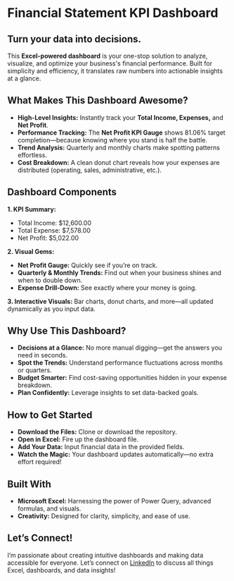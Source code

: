 # Financial Statement KPI Dashboard

## Turn your data into decisions.

This **Excel-powered dashboard** is your one-stop solution to analyze, visualize, and optimize your business's financial performance. Built for simplicity and efficiency, it translates raw numbers into actionable insights at a glance.

## What Makes This Dashboard Awesome?
- **High-Level Insights:** Instantly track your **Total Income, Expenses,** and **Net Profit**.
- **Performance Tracking:** The **Net Profit KPI Gauge** shows 81.06% target completion—because knowing where you stand is half the battle.
- **Trend Analysis:** Quarterly and monthly charts make spotting patterns effortless.
- **Cost Breakdown:** A clean donut chart reveals how your expenses are distributed (operating, sales, administrative, etc.).

## Dashboard Components

**1. KPI Summary:**
- Total Income: $12,600.00
- Total Expense: $7,578.00
- Net Profit: $5,022.00

**2. Visual Gems:**
- **Net Profit Gauge:** Quickly see if you’re on track.
- **Quarterly & Monthly Trends:** Find out when your business shines and when to double down.
- **Expense Drill-Down:** See exactly where your money is going.

**3. Interactive Visuals:** Bar charts, donut charts, and more—all updated dynamically as you input data.

## Why Use This Dashboard?
- **Decisions at a Glance:** No more manual digging—get the answers you need in seconds.
- **Spot the Trends:** Understand performance fluctuations across months or quarters.
- **Budget Smarter:** Find cost-saving opportunities hidden in your expense breakdown.
- **Plan Confidently:** Leverage insights to set data-backed goals.

## How to Get Started
- **Download the Files:** Clone or download the repository.
- **Open in Excel:** Fire up the dashboard file.
- **Add Your Data:** Input financial data in the provided fields.
- **Watch the Magic:** Your dashboard updates automatically—no extra effort required!

## Built With
- **Microsoft Excel:** Harnessing the power of Power Query, advanced formulas, and visuals.
- **Creativity:** Designed for clarity, simplicity, and ease of use.

## Let’s Connect!
I’m passionate about creating intuitive dashboards and making data accessible for everyone. Let’s connect on [LinkedIn](https://www.linkedin.com/in/pooja-pawar-92086217a) to discuss all things Excel, dashboards, and data insights!
